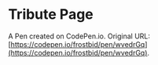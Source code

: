 # Tribute Page

A Pen created on CodePen.io. Original URL: [https://codepen.io/frostbid/pen/wvedrGq](https://codepen.io/frostbid/pen/wvedrGq).


